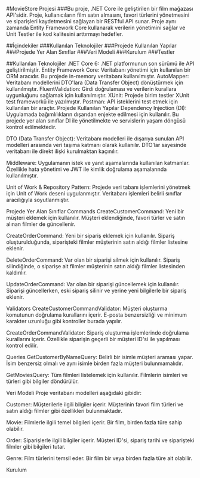 #MovieStore Projesi
###Bu proje, .NET Core ile geliştirilen bir film mağazası API'sidir. Proje, kullanıcıların film satın almasını, favori türlerini yönetmesini ve siparişleri kaydetmesini sağlayan bir RESTful API sunar. Proje aynı zamanda Entity Framework Core kullanarak verilerin yönetimini sağlar ve Unit Testler ile kod kalitesini arttırmayı hedefler.

##İçindekiler
###Kullanılan Teknolojiler
###Projede Kullanılan Yapılar
###Projede Yer Alan Sınıflar
###Veri Modeli
###Kurulum
###Testler

##Kullanılan Teknolojiler
.NET Core 6: .NET platformunun son sürümü ile API geliştirilmiştir.
Entity Framework Core: Veritabanı yönetimi için kullanılan bir ORM aracıdır. Bu projede in-memory veritabanı kullanılmıştır.
AutoMapper: Veritabanı modellerini DTO'lara (Data Transfer Object) dönüştürmek için kullanılmıştır.
FluentValidation: Girdi doğrulaması ve verilerin kurallara uygunluğunu sağlamak için kullanılmıştır.
XUnit: Projede birim testler XUnit test frameworkü ile yazılmıştır.
Postman: API isteklerini test etmek için kullanılan bir araçtır.
Projede Kullanılan Yapılar
Dependency Injection (DI): Uygulamada bağımlılıkların dışarıdan enjekte edilmesi için kullanılır. Bu projede yer alan sınıflar DI ile yönetilmekte ve servislerin yaşam döngüsü kontrol edilmektedir.

DTO (Data Transfer Object): Veritabanı modelleri ile dışarıya sunulan API modelleri arasında veri taşıma katmanı olarak kullanılır. DTO’lar sayesinde veritabanı ile direkt ilişki kurulmaktan kaçınılır.

Middleware: Uygulamanın istek ve yanıt aşamalarında kullanılan katmanlar. Özellikle hata yönetimi ve JWT ile kimlik doğrulama aşamalarında kullanılmıştır.

Unit of Work & Repository Pattern: Projede veri tabanı işlemlerini yönetmek için Unit of Work deseni uygulanmıştır. Veritabanı işlemleri belirli sınıflar aracılığıyla soyutlanmıştır.

Projede Yer Alan Sınıflar
Commands
CreateCustomerCommand: Yeni bir müşteri eklemek için kullanılır. Müşteri eklendiğinde, favori türler ve satın alınan filmler de güncellenir.

CreateOrderCommand: Yeni bir sipariş eklemek için kullanılır. Sipariş oluşturulduğunda, siparişteki filmler müşterinin satın aldığı filmler listesine eklenir.

DeleteOrderCommand: Var olan bir siparişi silmek için kullanılır. Sipariş silindiğinde, o siparişe ait filmler müşterinin satın aldığı filmler listesinden kaldırılır.

UpdateOrderCommand: Var olan bir siparişi güncellemek için kullanılır. Siparişi güncellerken, eski sipariş silinir ve yerine yeni bilgilerle bir sipariş eklenir.

Validators
CreateCustomerCommandValidator: Müşteri oluşturma komutunun doğrulama kurallarını içerir. E-posta benzersizliği ve minimum karakter uzunluğu gibi kontroller burada yapılır.

CreateOrderCommandValidator: Sipariş oluşturma işlemlerinde doğrulama kurallarını içerir. Özellikle siparişin geçerli bir müşteri ID'si ile yapılması kontrol edilir.

Queries
GetCustomerByNameQuery: Belirli bir isimle müşteri araması yapar. İsim benzersiz olmalı ve aynı isimle birden fazla müşteri bulunmamalıdır.

GetMoviesQuery: Tüm filmleri listelemek için kullanılır. Filmlerin isimleri ve türleri gibi bilgiler döndürülür.

Veri Modeli
Proje veritabanı modelleri aşağıdaki gibidir:

Customer: Müşterilerle ilgili bilgiler içerir. Müşterinin favori film türleri ve satın aldığı filmler gibi özellikleri bulunmaktadır.

Movie: Filmlerle ilgili temel bilgileri içerir. Bir film, birden fazla türe sahip olabilir.

Order: Siparişlerle ilgili bilgiler içerir. Müşteri ID'si, sipariş tarihi ve siparişteki filmler gibi bilgileri tutar.

Genre: Film türlerini temsil eder. Bir film bir veya birden fazla türe ait olabilir.

Kurulum

